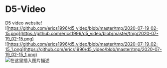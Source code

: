 # D5-Video
D5 video website!<br>
![https://github.com/erics1996/d5_video/blob/master/tmp/2020-07-19_02-15.png](https://github.com/erics1996/d5_video/blob/master/tmp/2020-07-19_02-15.png)<br>
![https://github.com/erics1996/d5_video/blob/master/tmp/2020-07-19_02-15_1.png](https://github.com/erics1996/d5_video/blob/master/tmp/2020-07-19_02-15_1.png)<br>
![在这里插入图片描述](https://img-blog.csdnimg.cn/2020071902364265.png?x-oss-process=image/watermark,type_ZmFuZ3poZW5naGVpdGk,shadow_10,text_aHR0cHM6Ly9ibG9nLmNzZG4ubmV0L1RoYW5sb24=,size_16,color_FFFFFF,t_70)
